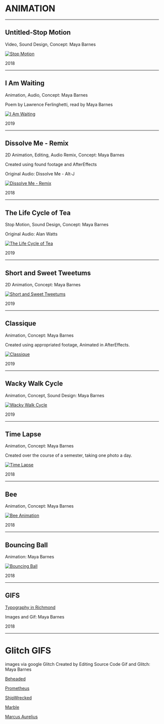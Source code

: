# ANIMATION

---

## Untitled-Stop Motion

Video, Sound Design, Concept: Maya Barnes

[![Stop Motion](http://img.youtube.com/vi/9GH4bG9JeW0/0.jpg)](http://www.youtube.com/watch?v=9GH4bG9JeW0)

2018

---

## I Am Waiting

Animation, Audio, Concept: Maya Barnes

Poem by Lawrence Ferlinghetti, read by Maya Barnes

[![I Am Waiting](http://img.youtube.com/vi/c6vN9_xQ4l4/0.jpg)](http://www.youtube.com/watch?v=c6vN9_xQ4l4)

2019

---

## Dissolve Me - Remix

2D Animation, Editing, Audio Remix, Concept: Maya Barnes

Created using found footage and AfterEffects

Original Audio: Dissolve Me - Alt-J

[![Dissolve Me - Remix](http://img.youtube.com/vi/05tuju5Sa50/0.jpg)](http://www.youtube.com/watch?v=05tuju5Sa50)

2018

---

## The Life Cycle of Tea

Stop Motion, Sound Design, Concept: Maya Barnes

Original Audio: Alan Watts

[![The Life Cycle of Tea](http://img.youtube.com/vi/XCxFuypxO4Y/0.jpg)](http://www.youtube.com/watch?v=XCxFuypxO4Y)

2019

---

## Short and Sweet Tweetums

2D Animation, Concept: Maya Barnes

[![Short and Sweet Tweetums](http://img.youtube.com/vi/ZfCNOny9mME/0.jpg)](http://www.youtube.com/watch?v=ZfCNOny9mME)

2019

---

## Classique

Animation, Concept: Maya Barnes

Created using appropriated footage, Animated in AfterEffects.

[![Classique](http://img.youtube.com/vi/2T-MKKwH150/0.jpg)](http://www.youtube.com/watch?v=2T-MKKwH150)

2019

---

## Wacky Walk Cycle

Animation, Concept, Sound Design: Maya Barnes


[![Wacky Walk Cycle](http://img.youtube.com/vi/gPAT-gi0abs/0.jpg)](http://www.youtube.com/watch?v=gPAT-gi0abs)

2019

---

## Time Lapse

Animation, Concept: Maya Barnes

Created over the course of a semester, taking one photo a day.

[![Time Lapse](http://img.youtube.com/vi/0fEkQxtIKUw/0.jpg)](http://www.youtube.com/watch?v=0fEkQxtIKUw)

2018

---

## Bee

Animation, Concept: Maya Barnes

[![Bee Animation](http://img.youtube.com/vi/3UEB2btxW9I/0.jpg)](http://www.youtube.com/watch?v=3UEB2btxW9I)

2018

---

## Bouncing Ball

Animation: Maya Barnes

[![Bouncing Ball](http://img.youtube.com/vi/rBmZsRlSM_A/0.jpg)](http://www.youtube.com/watch?v=rBmZsRlSM_A)

2018

---

## GIFS

[Typography in Richmond](https://mayacbarnes.github.io/assets/images/Barnes_MayaGIF.gif)

Images and Gif: Maya Barnes

2018

---

# Glitch GIFS


images via google
Glitch Created by Editing Source Code
Gif and Glitch: Maya Barnes

[Beheaded](https://mayacbarnes.github.io/assets/images/beheaded.gif)

[Prometheus](https://mayacbarnes.github.io/assets/images/prometheus.gif)

[ShipWrecked](https://mayacbarnes.github.io/assets/images/shipwrecked.gif)

[Marble](https://mayacbarnes.github.io/assets/images/marble.gif)

[Marcus Aurelius](https://mayacbarnes.github.io/assets/images/marcusaurelius.gif)
